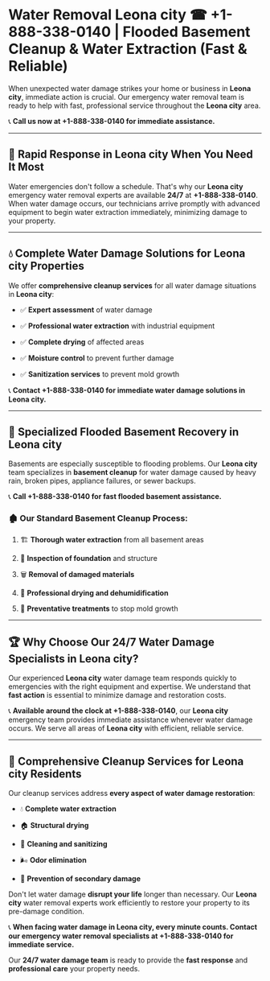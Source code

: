 # Water Removal Leona city ☎ +1-888-338-0140 | Flooded Basement Cleanup & Water Extraction (Fast & Reliable)

When unexpected water damage strikes your home or business in **Leona city**, immediate action is crucial. Our emergency water removal team is ready to help with fast, professional service throughout the **Leona city** area. 

📞 **Call us now at +1-888-338-0140 for immediate assistance.**
---
## 🚀 Rapid Response in Leona city When You Need It Most
Water emergencies don't follow a schedule. That's why our **Leona city** emergency water removal experts are available **24/7** at **+1-888-338-0140**. When water damage occurs, our technicians arrive promptly with advanced equipment to begin water extraction immediately, minimizing damage to your property.
---
## 💧 Complete Water Damage Solutions for Leona city Properties
We offer **comprehensive cleanup services** for all water damage situations in **Leona city**:
- ✅ **Expert assessment** of water damage  
- ✅ **Professional water extraction** with industrial equipment  
- ✅ **Complete drying** of affected areas  
- ✅ **Moisture control** to prevent further damage  
- ✅ **Sanitization services** to prevent mold growth  
📞 **Contact +1-888-338-0140 for immediate water damage solutions in Leona city.**
---
## 🌊 Specialized Flooded Basement Recovery in Leona city
Basements are especially susceptible to flooding problems. Our **Leona city** team specializes in **basement cleanup** for water damage caused by heavy rain, broken pipes, appliance failures, or sewer backups. 
📞 **Call +1-888-338-0140 for fast flooded basement assistance.**
### 🏚️ Our Standard Basement Cleanup Process:
1. 🏗️ **Thorough water extraction** from all basement areas  
2. 🔎 **Inspection of foundation** and structure  
3. 🗑️ **Removal of damaged materials**  
4. 💨 **Professional drying and dehumidification**  
5. 🚫 **Preventative treatments** to stop mold growth  
---
## 🏆 Why Choose Our 24/7 Water Damage Specialists in Leona city?
Our experienced **Leona city** water damage team responds quickly to emergencies with the right equipment and expertise. We understand that **fast action** is essential to minimize damage and restoration costs.
📞 **Available around the clock at +1-888-338-0140**, our **Leona city** emergency team provides immediate assistance whenever water damage occurs. We serve all areas of **Leona city** with efficient, reliable service.
---
## 🧹 Comprehensive Cleanup Services for Leona city Residents
Our cleanup services address **every aspect of water damage restoration**:
- 💧 **Complete water extraction**  
- 🏠 **Structural drying**  
- 🧼 **Cleaning and sanitizing**  
- 🌬️ **Odor elimination**  
- 🚫 **Prevention of secondary damage**  
Don't let water damage **disrupt your life** longer than necessary. Our **Leona city** water removal experts work efficiently to restore your property to its pre-damage condition.
📞 **When facing water damage in Leona city, every minute counts. Contact our emergency water removal specialists at +1-888-338-0140 for immediate service.**
Our **24/7 water damage team** is ready to provide the **fast response** and **professional care** your property needs.

